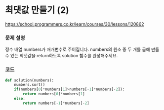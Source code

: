 # 최댓값 만들기 (2)
https://school.programmers.co.kr/learn/courses/30/lessons/120862

### 문제 설명
정수 배열 numbers가 매개변수로 주어집니다. numbers의 원소 중 두 개를 곱해 만들 수 있는 최댓값을 return하도록 solution 함수를 완성해주세요.

### 코드
```python
def solution(numbers):
    numbers.sort()
    if(numbers[0]*numbers[1]>numbers[-1]*numbers[-2]):
        return numbers[0]*numbers[1]
    else:
        return numbers[-1]*numbers[-2]
```

